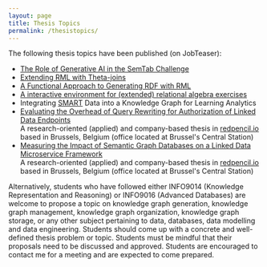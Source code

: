 ```yaml
---
layout: page
title: Thesis Topics
permalink: /thesistopics/
---
```


The following thesis topics have been published (on JobTeaser):

* [The Role of Generative AI in the SemTab Challenge](https://facsa.jobteaser.com/fr/backend/job-offers/7714546f-0562-41ef-8042-5fe1c531184a-university-of-liege-the-role-of-generative-ai-in-the-semtab-challenge)
* [Extending RML with Theta-joins](https://facsa.jobteaser.com/fr/backend/job-offers/db1fd33c-0d7d-4e9f-9b14-8ddeb88d5235-university-of-liege-extending-rml-with-theta-joins)
* [A Functional Approach to Generating RDF with RML](https://facsa.jobteaser.com/fr/backend/job-offers/a6eabeb1-063a-475c-8ab8-57b8e0506395-university-of-liege-a-functional-approach-to-generating-rdf-with-rml)
* [A interactive environment for (extended) relational algebra exercises](https://facsa.jobteaser.com/fr/backend/job-offers/b029055e-3228-4ed8-8e98-54efb1a417e8-university-of-liege-a-interactive-environment-for-extended-relational-algebra-exercises)
* Integrating [SMART](http://smart.uliege.be/) Data into a Knowledge Graph for Learning Analytics
* [Evaluating the Overhead of Query Rewriting for Authorization of Linked Data Endpoints](https://facsa.jobteaser.com/fr/backend/job-offers/8474679e-9392-4019-a3e5-dd91376cb5e7-university-of-liege-evaluating-the-overhead-of-query-rewriting-for-authorization-of-linked-data-endpoints) <br> A research-oriented (applied) and company-based thesis in [redpencil.io](https://redpencil.io/) based in Brussels, Belgium (office located at Brussel's Central Station) 
* [Measuring the Impact of Semantic Graph Databases on a Linked Data Microservice Framework](https://facsa.jobteaser.com/fr/backend/job-offers/63859f9d-11ed-4e5f-b714-83ef93da2537-university-of-liege-measuring-the-impact-of-semantic-graph-databases-on-a-linked-data-microservice-framework) <br> A research-oriented (applied) and company-based thesis in [redpencil.io](https://redpencil.io/) based in Brussels, Belgium (office located at Brussel's Central Station) 

Alternatively, students who have followed either INFO9014 (Knowledge Representation and Reasoning) or INFO9016 (Advanced Databases) are welcome to propose a topic on knowledge graph generation, knowledge graph management, knowledge graph organization, knowledge graph storage, or any other subject pertaining to data, databases, data modelling and data engineering. Students should come up with a concrete and well-defined thesis problem or topic. Students must be mindful that their proposals need to be discussed and approved. Students are encouraged to contact me for a meeting and are expected to come prepared.
